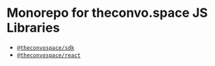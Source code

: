 # Monorepo for theconvo.space JS Libraries

- [`@theconvospace/sdk`](https://github.com/anudit/convosdk/packages/sdk)
- [`@theconvospace/react`](https://github.com/anudit/convosdk/packages/react)
